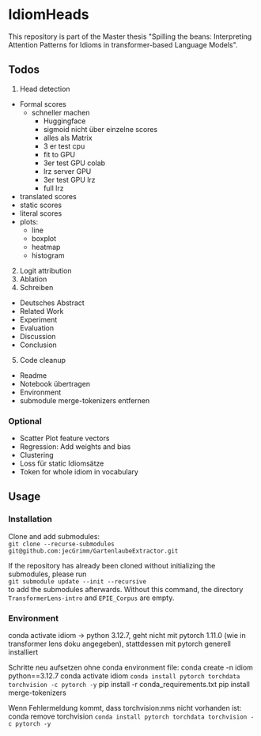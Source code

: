 # IdiomHeads
This repository is part of the Master thesis "Spilling the beans: Interpreting Attention Patterns for Idioms in transformer-based Language Models".

## Todos
1. Head detection
- Formal scores
    - schneller machen
        - Huggingface
        - sigmoid nicht über einzelne scores
        - alles als Matrix
        - 3 er test cpu
        - fit to GPU
        - 3er test GPU colab
        - lrz server GPU
        - 3er test GPU lrz
        - full lrz
- translated scores
- static scores
- literal scores
- plots: 
    - line
    - boxplot
    - heatmap
    - histogram
2. Logit attribution
3. Ablation
4. Schreiben
- Deutsches Abstract
- Related Work
- Experiment
- Evaluation
- Discussion
- Conclusion
5. Code cleanup
- Readme
- Notebook übertragen
- Environment
- submodule merge-tokenizers entfernen

### Optional
- Scatter Plot feature vectors
- Regression: Add weights and bias
- Clustering
- Loss für static Idiomsätze
- Token for whole idiom in vocabulary


## Usage
### Installation
Clone and add submodules:<br> 
`git clone --recurse-submodules git@github.com:jecGrimm/GartenlaubeExtractor.git`

If the repository has already been cloned without initializing the submodules, please run <br>
`git submodule update --init --recursive` <br>
to add the submodules afterwards. Without this command, the directory `TransformerLens-intro` and `EPIE_Corpus` are empty.

### Environment
conda activate idiom -> python 3.12.7, geht nicht mit pytorch 1.11.0 (wie in transformer lens doku angegeben), stattdessen mit pytorch generell installiert

Schritte neu aufsetzen ohne conda environment file:
conda create -n idiom python==3.12.7
conda activate idiom
`conda install pytorch torchdata torchvision -c pytorch -y`
pip install -r conda_requirements.txt
pip install merge-tokenizers

Wenn Fehlermeldung kommt, dass torchvision:nms nicht vorhanden ist: 
conda remove torchvision
`conda install pytorch torchdata torchvision -c pytorch -y`



